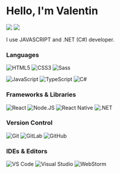 # Hello, I'm Valentin

[![](https://img.shields.io/badge/-@valentinDiogo-494949?style=flat&logo=github)](https://github.com/valentinDiogo)
[![](https://img.shields.io/badge/-@valentinDiogo-494949?style=flat&logo=gitlab)](https://gitlab.com/valentinDiogo)

I use JAVASCRIPT and .NET (C#) developer.

### Languages

![HTML5](https://img.shields.io/badge/-HTML5-%23E44D27?style=for-the-badge&logo=html5&logoColor=ffffff)
![CSS3](https://img.shields.io/badge/-CSS3-%231572B6?style=for-the-badge&logo=css3)
![Sass](https://img.shields.io/badge/-SASS-%23CC6699?style=for-the-badge&logo=sass&logoColor=ffffff)

![JavaScript](https://img.shields.io/badge/JAVASCRIPT-323330?style=for-the-badge&logo=javascript&logoColor=F7DF1E)
![TypeScript](https://img.shields.io/badge/TYPESCRIPT-007ACC?style=for-the-badge&logo=typescript&logoColor=ffffff)
![C#](https://img.shields.io/badge/C%23-%23239120?style=for-the-badge&logo=c-sharp&logoColor=white)

### Frameworks & Libraries

![React](https://img.shields.io/badge/REACT-%23282C34?style=for-the-badge&logo=react)
![Node.JS](https://img.shields.io/badge/NODE.JS-43853D?style=for-the-badge&logo=node.js&logoColor=ffffff)
![React Native](https://img.shields.io/badge/REACT%20NATIVE-%23282C34?style=for-the-badge&logo=react)
![.NET](https://img.shields.io/badge/.NET-5C2D91?style=for-the-badge&logo=.net)

### Version Control

![Git](https://img.shields.io/badge/-GIT-%23F05032?style=flat-square&logo=git&logoColor=%23ffffff)
![GitLab](https://img.shields.io/badge/-GITLAB-FCA121?style=flat-square&logo=gitlab)
![GitHub](https://img.shields.io/badge/-GITHUB-100000?style=flat-square&logo=github)

### IDEs & Editors

![VS Code](https://img.shields.io/badge/-VSCODE-%23007ACC?style=flat-square&logo=visual-studio-code)
![Visual Studio](https://img.shields.io/badge/-VISUAL%20STUDIO-663399?style=flat-square&logo=visual-studio)
![WebStorm](https://img.shields.io/badge/-WEBSTORM-143?style=flat-square&logo=webstorm&logoColor=white&color=black)

